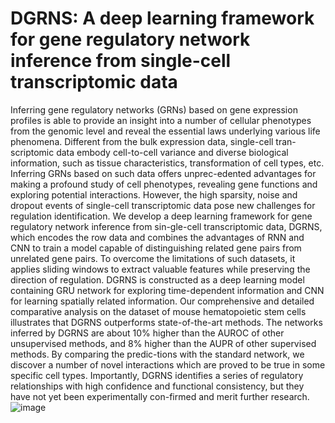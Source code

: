 # DGRNS: A deep learning framework for gene regulatory network inference from single-cell transcriptomic data
Inferring gene regulatory networks (GRNs) based on gene expression profiles is able to provide an insight into a number of cellular phenotypes from the genomic level and reveal the essential laws underlying various life phenomena. Different from the bulk expression data, single-cell tran-scriptomic data embody cell-to-cell variance and diverse biological information, such as tissue characteristics, transformation of cell types, etc. Inferring GRNs based on such data offers unprec-edented advantages for making a profound study of cell phenotypes, revealing gene functions and exploring potential interactions. However, the high sparsity, noise and dropout events of single-cell transcriptomic data pose new challenges for regulation identification.
We develop a deep learning framework for gene regulatory network inference from sin-gle-cell transcriptomic data, DGRNS, which encodes the row data and combines the advantages of RNN and CNN to train a model capable of distinguishing related gene pairs from unrelated gene pairs. To overcome the limitations of such datasets, it applies sliding windows to extract valuable features while preserving the direction of regulation. DGRNS is constructed as a deep learning model containing GRU network for exploring time-dependent information and CNN for learning spatially related information. Our comprehensive and detailed comparative analysis on the dataset of mouse hematopoietic stem cells illustrates that DGRNS outperforms state-of-the-art methods. The networks inferred by DGRNS are about 10% higher than the AUROC of other unsupervised methods, and 8% higher than the AUPR of other supervised methods. By comparing the predic-tions with the standard network, we discover a number of novel interactions which are proved to be true in some specific cell types. Importantly, DGRNS identifies a series of regulatory relationships with high confidence and functional consistency, but they have not yet been experimentally con-firmed and merit further research.
![image](https://user-images.githubusercontent.com/28176452/120603055-2f18a600-c47e-11eb-9af6-3b2bd258d7be.png)

